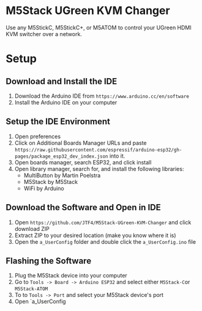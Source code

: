 # M5Stack UGreen KVM Changer

Use any M5StickC, M5StickC+, or M5ATOM to control your UGreen HDMI KVM switcher over a network.

# Setup

## Download and Install the IDE
1. Download the Arduino IDE from `https://www.arduino.cc/en/software`
2. Install the Arduino IDE on your computer

## Setup the IDE Environment
1. Open preferences
2. Click on Additional Boards Manager URLs and paste `https://raw.githubusercontent.com/espressif/arduino-esp32/gh-pages/package_esp32_dev_index.json` into it.
3. Open boards manager, search ESP32, and click install
3. Open library manager, search for, and install the following libraries:
    - MultiButton by Martin Poelstra  
    - M5Stack by M5Stack
    - WiFi by Arduino

## Download the Software and Open in IDE
1. Open `https://github.com/JTF4/M5Stack-UGreen-KVM-Changer` and click download ZIP
2. Extract ZIP to your desired location (make you know where it is)
3. Open the `a_UserConfig` folder and double click the `a_UserConfig.ino` file

## Flashing the Software
1. Plug the M5Stack device into your computer
2. Go to `Tools -> Board -> Arduino ESP32` and select either `M5Stack-C`or `M5Stack-ATOM`
3. To to `Tools -> Port` and select your M5Stack device's port
4. Open `a_UserConfig



 